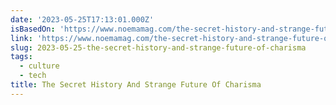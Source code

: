 ```yaml
---
date: '2023-05-25T17:13:01.000Z'
isBasedOn: 'https://www.noemamag.com/the-secret-history-and-strange-future-of-charisma/'
link: 'https://www.noemamag.com/the-secret-history-and-strange-future-of-charisma/'
slug: 2023-05-25-the-secret-history-and-strange-future-of-charisma
tags:
  - culture
  - tech
title: The Secret History And Strange Future Of Charisma
---
```


